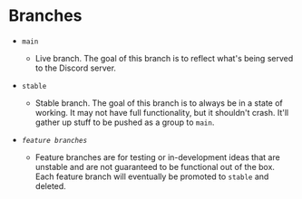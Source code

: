 # Branches

* `main`
  * Live branch. The goal of this branch is to reflect what's being served to the Discord server.

* `stable`
  * Stable branch. The goal of this branch is to always be in a state of working. It may not have full functionality, but it shouldn't crash. It'll gather up stuff to be pushed as a group to `main`.

* *`feature branches`*
  * Feature branches are for testing or in-development ideas that are unstable and are not guaranteed to be functional out of the box.
  Each feature branch will eventually be promoted to `stable` and deleted.

